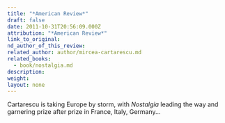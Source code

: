 ```yaml
---
title: "*American Review*"
draft: false
date: 2011-10-31T20:56:09.000Z
attribution: "*American Review*"
link_to_original:
nd_author_of_this_review:
related_author: author/mircea-cartarescu.md
related_books:
  - book/nostalgia.md
description:
weight:
layout: none
---
```

Cartarescu is taking Europe by storm, with *Nostalgia* leading the way and garnering prize after prize in France, Italy, Germany...

